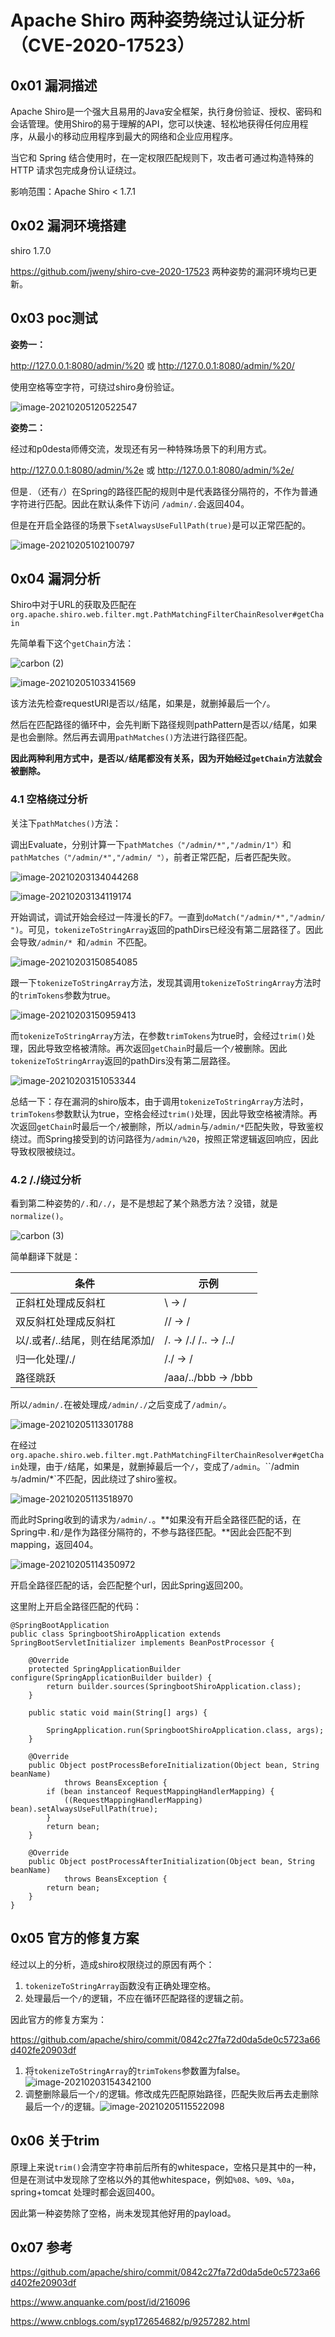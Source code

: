 # Apache Shiro 两种姿势绕过认证分析（CVE-2020-17523）

## 0x01 漏洞描述

Apache Shiro是一个强大且易用的Java安全框架，执行身份验证、授权、密码和会话管理。使用Shiro的易于理解的API，您可以快速、轻松地获得任何应用程序，从最小的移动应用程序到最大的网络和企业应用程序。

当它和 Spring 结合使用时，在一定权限匹配规则下，攻击者可通过构造特殊的 HTTP 请求包完成身份认证绕过。

影响范围：Apache Shiro < 1.7.1

## 0x02 漏洞环境搭建

shiro 1.7.0 

https://github.com/jweny/shiro-cve-2020-17523 两种姿势的漏洞环境均已更新。

## 0x03 poc测试

**姿势一：**

http://127.0.0.1:8080/admin/%20  或 http://127.0.0.1:8080/admin/%20/

使用空格等空字符，可绕过shiro身份验证。

![image-20210205120522547](README.assets/1.png)

**姿势二：**

经过和p0desta师傅交流，发现还有另一种特殊场景下的利用方式。

http://127.0.0.1:8080/admin/%2e 或 http://127.0.0.1:8080/admin/%2e/

但是`.`（还有`/`）在Spring的路径匹配的规则中是代表路径分隔符的，不作为普通字符进行匹配。因此在默认条件下访问	`/admin/.`会返回404。

但是在开启全路径的场景下`setAlwaysUseFullPath(true)`是可以正常匹配的。

![image-20210205102100797](README.assets/2.png)

## 0x04 漏洞分析

Shiro中对于URL的获取及匹配在`org.apache.shiro.web.filter.mgt.PathMatchingFilterChainResolver#getChain`

先简单看下这个`getChain`方法：

![carbon (2)](README.assets/3.png)

![image-20210205103341569](README.assets/4.png)

该方法先检查requestURI是否以`/`结尾，如果是，就删掉最后一个`/`。

然后在匹配路径的循环中，会先判断下路径规则pathPattern是否以`/`结尾，如果是也会删除。然后再去调用`pathMatches()`方法进行路径匹配。

**因此两种利用方式中，是否以`/`结尾都没有关系，因为开始经过`getChain`方法就会被删除。**

### 4.1 空格绕过分析

关注下`pathMatches()`方法：

调出Evaluate，分别计算一下`pathMatches（"/admin/*","/admin/1"）`和`pathMatches（"/admin/*","/admin/ "）`，前者正常匹配，后者匹配失败。

![image-20210203134044268](README.assets/5.png)

![image-20210203134119174](README.assets/6.png)

开始调试，调试开始会经过一阵漫长的F7。一直到`doMatch("/admin/*","/admin/ ")`。可见，`tokenizeToStringArray`返回的pathDirs已经没有第二层路径了。因此会导致`/admin/* `和`/admin `不匹配。

![image-20210203150854085](README.assets/7.png)

跟一下`tokenizeToStringArray`方法，发现其调用`tokenizeToStringArray`方法时的`trimTokens`参数为true。

![image-20210203150959413](README.assets/8.png)

而`tokenizeToStringArray`方法，在参数`trimTokens`为true时，会经过`trim()`处理，因此导致空格被清除。再次返回`getChain`时最后一个`/`被删除。因此`tokenizeToStringArray`返回的pathDirs没有第二层路径。

![image-20210203151053344](README.assets/9.png)

总结一下：存在漏洞的shiro版本，由于调用`tokenizeToStringArray`方法时，`trimTokens`参数默认为true，空格会经过`trim()`处理，因此导致空格被清除。再次返回`getChain`时最后一个`/`被删除，所以`/admin`与`/admin/*`匹配失败，导致鉴权绕过。而Spring接受到的访问路径为`/admin/%20`，按照正常逻辑返回响应，因此导致权限被绕过。

### 4.2 /./绕过分析

看到第二种姿势的`/.`和`/./`，是不是想起了某个熟悉方法？没错，就是`normalize()`。

![carbon (3)](README.assets/15.png)

简单翻译下就是：

| 条件                           | 示例                     |
| ------------------------------ | ------------------------ |
| 正斜杠处理成反斜杠             | \  ->  /                 |
| 双反斜杠处理成反斜杠           | // -> /                  |
| 以/.或者/..结尾，则在结尾添加/ | /. -> /./    /.. -> /../ |
| 归一化处理/./                  | /./ -> /                 |
| 路径跳跃                       | /aaa/../bbb ->  /bbb     |

所以`/admin/.`在被处理成`/admin/./`之后变成了`/admin/`。

![image-20210205113301788](README.assets/10.png)

在经过`org.apache.shiro.web.filter.mgt.PathMatchingFilterChainResolver#getChain`处理，由于`/`结尾，如果是，就删掉最后一个`/`，变成了`/admin`。``/admin`与`/admin/*`不匹配，因此绕过了shiro鉴权。

![image-20210205113518970](README.assets/11.png)

而此时Spring收到的请求为`/admin/.`。**如果没有开启全路径匹配的话，在Spring中`.`和`/`是作为路径分隔符的，不参与路径匹配。**因此会匹配不到mapping，返回404。

![image-20210205114350972](README.assets/12.png)

开启全路径匹配的话，会匹配整个url，因此Spring返回200。

这里附上开启全路径匹配的代码：

```
@SpringBootApplication
public class SpringbootShiroApplication extends SpringBootServletInitializer implements BeanPostProcessor {

    @Override
    protected SpringApplicationBuilder configure(SpringApplicationBuilder builder) {
        return builder.sources(SpringbootShiroApplication.class);
    }

    public static void main(String[] args) {

        SpringApplication.run(SpringbootShiroApplication.class, args);
    }

    @Override
    public Object postProcessBeforeInitialization(Object bean, String beanName)
            throws BeansException {
        if (bean instanceof RequestMappingHandlerMapping) {
            ((RequestMappingHandlerMapping) bean).setAlwaysUseFullPath(true);
        }
        return bean;
    }

    @Override
    public Object postProcessAfterInitialization(Object bean, String beanName)
            throws BeansException {
        return bean;
    }
}
```



## 0x05 官方的修复方案

经过以上的分析，造成shiro权限绕过的原因有两个：

1. `tokenizeToStringArray`函数没有正确处理空格。
2. 处理最后一个`/`的逻辑，不应在循环匹配路径的逻辑之前。

因此官方的修复方案为：

https://github.com/apache/shiro/commit/0842c27fa72d0da5de0c5723a66d402fe20903df

1. 将`tokenizeToStringArray`的`trimTokens`参数置为false。![image-20210203154342100](README.assets/13.png)
2. 调整删除最后一个`/`的逻辑。修改成先匹配原始路径，匹配失败后再去走删除最后一个`/`的逻辑。![image-20210205115522098](README.assets/14.png)	

## 0x06 关于trim

原理上来说`trim()`会清空字符串前后所有的whitespace，空格只是其中的一种，但是在测试中发现除了空格以外的其他whitespace，例如`%08`、`%09`、`%0a`，spring+tomcat 处理时都会返回400。

因此第一种姿势除了空格，尚未发现其他好用的payload。

## 0x07 参考

https://github.com/apache/shiro/commit/0842c27fa72d0da5de0c5723a66d402fe20903df

https://www.anquanke.com/post/id/216096

https://www.cnblogs.com/syp172654682/p/9257282.html



